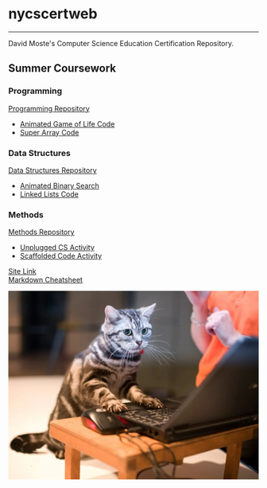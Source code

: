 # nycscertweb
***
David Moste's Computer Science Education Certification Repository.  

## Summer Coursework
### Programming
[Programming Repository](https://github.com/hunter-teacher-cert/cohort-3-summer-work-dmoste/tree/master/programming)  
- [Animated Game of Life Code](https://github.com/hunter-teacher-cert/cohort-3-summer-work-dmoste/blob/master/programming/3/xtra/AnimatedCgol.java)  
- [Super Array Code](https://github.com/hunter-teacher-cert/cohort-3-summer-work-dmoste/blob/master/programming/6/sa/SuperArray.java)  

### Data Structures
[Data Structures Repository](https://github.com/hunter-teacher-cert/cohort-3-summer-work-dmoste/tree/master/ds)  
- [Animated Binary Search](https://github.com/hunter-teacher-cert/cohort-3-summer-work-dmoste/blob/master/ds/sorting/xtra/AnimatedSearch.java)  
- [Linked Lists Code](https://github.com/hunter-teacher-cert/cohort-3-summer-work-dmoste/blob/master/ds/linkedlists/LinkedList.java)

### Methods
[Methods Repository](https://github.com/hunter-teacher-cert/cohort-3-summer-work-dmoste/tree/master/methods)  
- [Unplugged CS Activity](https://github.com/hunter-teacher-cert/cohort-3-summer-work-dmoste/blob/master/methods/04_unplugged.md)  
- [Scaffolded Code Activity](https://github.com/hunter-teacher-cert/cohort-3-summer-work-dmoste/blob/master/methods/06_scaffold_activity.java)  

[Site Link](https://dmoste.github.io/nycscertweb/)  
[Markdown Cheatsheet](https://docs.github.com/en/get-started/writing-on-github/getting-started-with-writing-and-formatting-on-github/basic-writing-and-formatting-syntax)  

![](/computerCat.png)
